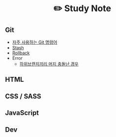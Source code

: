 # <div align="center">✏️ Study Note</div>

## Git
* [자주 사용하는 Git 명령어]()
* [Stash]()
* [Rollback]()
* Error
    - [하위브랜치끼리 머지 충돌난 경우]()

## HTML

## CSS / SASS

## JavaScript

## Dev

